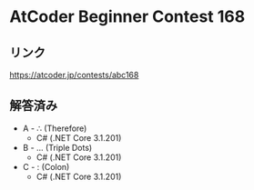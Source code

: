 # AtCoder Beginner Contest 168
## リンク
https://atcoder.jp/contests/abc168

## 解答済み
- A - ∴ (Therefore)
	- C# (.NET Core 3.1.201)
- B - ... (Triple Dots)
	- C# (.NET Core 3.1.201)
- C - : (Colon)
	- C# (.NET Core 3.1.201)